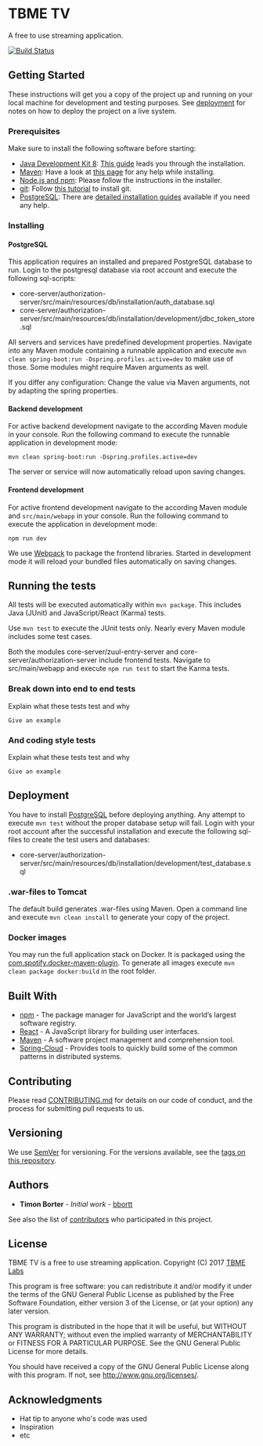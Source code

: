 # TBME TV

A free to use streaming application.

[![Build Status](https://travis-ci.org/tbmelabs/tbme-tv.svg?branch=master)](https://travis-ci.org/tbmelabs/tbme-tv)

## Getting Started

These instructions will get you a copy of the project up and running on your local machine for development and testing purposes. See [deployment](https://github.com/tbmelabs/tbme-tv/tree/master#deployment) for notes on how to deploy the project on a live system.

### Prerequisites

Make sure to install the following software before starting:

* [Java Development Kit 8](http://www.oracle.com/technetwork/java/javase/downloads/jdk8-downloads-2133151.html): [This guide](https://docs.oracle.com/javase/8/docs/technotes/guides/install/install_overview.html) leads you through the installation.
* [Maven](https://maven.apache.org/download.cgi): Have a look at [this page](https://maven.apache.org/install.html) for any help while installing.
* [Node.js and npm](https://nodejs.org/en/download): Please follow the instructions in the installer.
* [git](https://git-scm.com/downloads): Follow [this tutorial](https://git-scm.com/book/en/v2/Getting-Started-Installing-Git) to install git.
* [PostgreSQL](https://www.postgresql.org/download): There are [detailed installation guides](https://wiki.postgresql.org/wiki/Detailed_installation_guides) available if you need any help.

### Installing

#### PostgreSQL

This application requires an installed and prepared PostgreSQL database to run. Login to the postgresql database via root account and execute the following sql-scripts:

* core-server/authorization-server/src/main/resources/db/installation/auth_database.sql
* core-server/authorization-server/src/main/resources/db/installation/development/jdbc_token_store.sql

All servers and services have predefined development properties. Navigate into any Maven module containing a runnable application and execute `mvn clean spring-boot:run -Dspring.profiles.active=dev` to make use of those. Some modules might require Maven arguments as well.

If you differ any configuration: Change the value via Maven arguments, not by adapting the spring properties.

#### Backend development

For active backend development navigate to the according Maven module in your console. Run the following command to execute the runnable application in development mode:

```
mvn clean spring-boot:run -Dspring.profiles.active=dev
```

The server or service will now automatically reload upon saving changes.

#### Frontend development

For active frontend development navigate to the according Maven module and `src/main/webapp` in your console. Run the following command to execute the application in development mode:

```
npm run dev
```

We use [Webpack](https://webpack.js.org/) to package the frontend libraries. Started in development mode it will reload your bundled files automatically on saving changes.

## Running the tests

All tests will be executed automatically within `mvn package`. This includes Java (JUnit) and JavaScript/React (Karma) tests.

Use `mvn test` to execute the JUnit tests only. Nearly every Maven module includes some test cases.

Both the modules core-server/zuul-entry-server and core-server/authorization-server include frontend tests. Navigate to src/main/webapp and execute `npm run test` to start the Karma tests.

### Break down into end to end tests

Explain what these tests test and why

```
Give an example
```

### And coding style tests

Explain what these tests test and why

```
Give an example
```

## Deployment

You have to install [PostgreSQL](https://www.postgresql.org/) before deploying anything. Any attempt to execute `mvn test` without the proper database setup will fail. Login with your root account after the successful installation and execute the following sql-files to create the test users and databases:

* core-server/authorization-server/src/main/resources/db/installation/development/test_database.sql

### .war-files to Tomcat

The default build generates .war-files using Maven. Open a command line and execute `mvn clean install` to generate your copy of the project.

### Docker images

You may run the full application stack on Docker. It is packaged using the [com.spotify.docker-maven-plugin](https://mvnrepository.com/artifact/io.fabric8/docker-maven-plugin). To generate all images execute `mvn clean package docker:build` in the root folder.

## Built With

* [npm](https://www.npmjs.com/) - The package manager for JavaScript and the world’s largest software registry.
* [React](https://reactjs.org/) - A JavaScript library for building user interfaces.
* [Maven](https://maven.apache.org/) - A software project management and comprehension tool.
* [Spring-Cloud](https://projects.spring.io/spring-cloud/) - Provides tools to quickly build some of the common patterns in distributed systems.

## Contributing

Please read [CONTRIBUTING.md](https://github.com/tbmelabs/tbme-tv/blob/master/CONTRIBUTING.md) for details on our code of conduct, and the process for submitting pull requests to us.

## Versioning

We use [SemVer](http://semver.org/) for versioning. For the versions available, see the [tags on this repository](https://github.com/tbmelabs/tbme-tv/tags). 

## Authors

* **Timon Borter** - *Initial work* - [bbortt](https://github.com/bbortt)

See also the list of [contributors](https://github.com/tbmelabs/tbme-tv/contributors) who participated in this project.

## License

TBME TV is a free to use streaming application.
Copyright (C) 2017 [TBME Labs](https://tbmelabs.ch)

This program is free software: you can redistribute it and/or modify
it under the terms of the GNU General Public License as published by
the Free Software Foundation, either version 3 of the License, or
(at your option) any later version.

This program is distributed in the hope that it will be useful,
but WITHOUT ANY WARRANTY; without even the implied warranty of
MERCHANTABILITY or FITNESS FOR A PARTICULAR PURPOSE.  See the
GNU General Public License for more details.

You should have received a copy of the GNU General Public License
along with this program.  If not, see <http://www.gnu.org/licenses/>.

## Acknowledgments

* Hat tip to anyone who's code was used
* Inspiration
* etc
